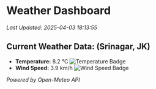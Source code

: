 
# Weather Dashboard

_Last Updated: 2025-04-03 18:13:55_

## Current Weather Data: (Srinagar, JK)
- **Temperature:** 8.2 °C ![Temperature Badge](https://img.shields.io/badge/Temperature-Low%20Temp-blue)
- **Wind Speed:** 3.9 km/h ![Wind Speed Badge](https://img.shields.io/badge/Wind%20Speed-Light%20Wind-blue)

*Powered by Open-Meteo API*
